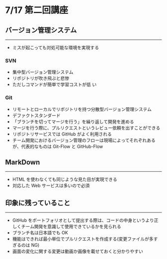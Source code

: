 # 7/17 第二回講座

## バージョン管理システム

---

- ミスが起こっても対処可能な環境を実現する

### SVN

- 集中型バージョン管理システム
- リポジトリが吹き飛ぶと悲惨
- ただしコマンドが簡単で学習コストが低 い

### Git

- リモートとローカルでリポジトリを持つ分散型バージョン管理システム
- デファクトスタンダード
- 「ブランチを切ってマージを行う」を繰り返して開発を進める
- マージを行う際に、プルリクエストというレビュー依頼を出すことができる
- リポジトリサービスでは GitHub がよく利用される
- チーム開発におけるバージョン管理のフローは現場によってそれぞれあるが、代表的なものは Git-Flow と GitHub-Flow

## MarkDown

---

- HTML を使わなくても同じような見た目が実現できる
- 対応した Web サービスは多いので必須

## 印象に残っていること

---

- GitHub をポートフォリオとして提出する際は、コードの中身というより正しくチーム開発を意識して使用できているかを見られる
- ブランチ名は日本語でも OK
- 機能はできれば最小単位でプルリクエストを作成する(変更ファイルが多すぎるのは NG)
- 画面の変化に関する変更は動画か画像を載せておくと分かりやすい
